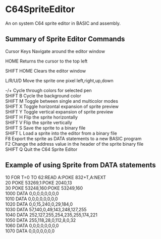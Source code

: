 # C64SpriteEditor
An on system C64 sprite editor in BASIC and assembly.


Summary of Sprite Editor Commands
-------------------------------------------------------------------------------
Cursor Keys    Navigate around the editor window  

HOME			     Returns the cursor to the top left  

SHIFT HOME		 Clears the editor window  

L/R/U/D		     Move the sprite one pixel left,right,up,down  

-/+			       Cycle through colors for selected pen  
SHIFT B		     Cycle the background color  
SHIFT M		     Toggle between single and multicolor modes  
SHIFT X		     Toggle horizontal expansion of sprite preview  
SHIFT Y		     Toggle vertical expansion of sprite preview  
SHIFT H		     Flip the sprite horizontally  
SHIFT V		     Flip the sprite vertically  
SHIFT S		     Save the sprite to a binary file  
SHIFT L		     Load a sprite into the editor from a binary file  
F8			       Export the sprite as DATA statements to a new BASIC program  
F2			       Change the address value in the header of the sprite binary file  
SHIFT Q		     Quit the C64 Sprite Editor  
  
  
Example of using Sprite from DATA statements  
-------------------------------------------------  
10 FOR T=0 TO 62:READ A:POKE 832+T,A:NEXT  
20 POKE 53269,1:POKE 2040,13  
30 POKE 53248,160:POKE 53249,160  
1000 DATA 0,0,0,0,0,0,0,0  
1010 DATA 0,0,0,0,0,0,0,0  
1020 DATA 0,0,15,240,0,29,184,0  
1030 DATA 57,140,0,49,143,248,127,255  
1040 DATA 252,127,255,254,235,255,174,221  
1050 DATA 255,118,28,0,112,8,0,32  
1060 DATA 0,0,0,0,0,0,0,0  
1070 DATA 0,0,0,0,0,0,0  
